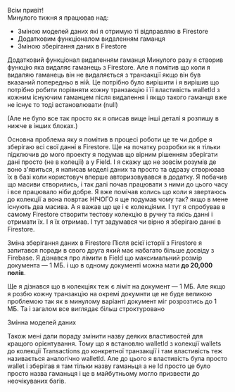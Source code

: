 Всім привіт!  
Минулого тижня я працював над:  
- Зміною моделей даних які я отримую ті відправляю в Firestore
- Додатковим функціоналом видаленням гаманця 
- Зміною зберігання даних в Firestore
  
Додатковий функціонал видаленням гаманця
  Минулого разу я створив функцію яка видаляє гаманець з Firestore. Але я помітив що коли я видаляю гаманець він не видаляється з транзакції якщо він був вказаний попередньо в ній. Це потрібно було вирішити і я вирішив що потрібно робити порівняти кожну транзакцію і її властивість walletId з кожним існуючим гаманцем після видалення і якщо такого гаманця вже не існує то тоді встановлювати (null) 
  
  (Але не було все так просто як я описав вище інші деталі я розпишу в нижче в інших блоках.)

  Основна проблема яку я помітив в процесі роботи це те чи добре я зберігаю всі свої данні в Firestore. Ще на початку розробки як я тільки підключив до мого проекту я подумав що вірним рішенням зберігати дані просто (не в колеції) а у Field. І я скажу що не зовсім розумів де воно з'явиться, я написав моделі даних та просто та одразу створював їх в базі коли користовуч вперше авторизовувався в додатку. Я побачив що масиви створились, і так далі почав працювати з ними до цього часу і все працювало ніби добре. Я вже помічав колись що коли я звертаюсь до колекції а вона повртає НІЧОГО я ще подумав чому так? якщо в мене існують два масива. А я важав що це і є колекціями. І тут я спробував в самому Firestore створити тестову колекцію в ручну та якісь данні і отримати їх. І я їх отримав. І тут задумався чи вірно я зберігаю данні в Firestore.


Зміна зберігання даних в Firestore
  Після всієї історії з Firestore я запитався поради в свого друга який має набагато більше досвіду з Firebase. Я дізнався про лімити в Field що максимальний розмір документа — 1 МБ. і що в одному документі можна мати **до 20,000 полів**.

  Ще я дізнався що в колекціях теж є ліміт на документ — 1 МБ. Але якщо я розбю кожну транзакцію на окремі докумнти це не буде великою проблемою так як в минулому варіанті документ міг розрозтись до 1 МБ. Та і загалом все виглядає більш строктуровано

Змінна моделей даних

  Також мені дали пораду змінити назву деяких властивостей для кращого орієнтування. Тому що я встановлю walletId з колекції wallets до колекції Transactions до конкретної транзакції і там властивість теж називається аналогічно walletId. Але до цього я властивість була просто wallet і зберігав я там тільки назву гаманьця а не Id просто це було просто назва гаманьця і це в майбутньому могло призвести до неочікуваних багів.






  